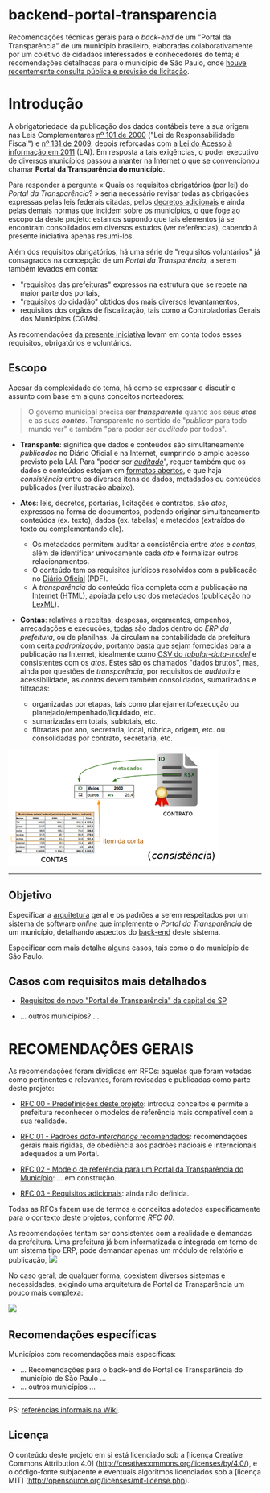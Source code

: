 # backend-portal-transparencia
Recomendações técnicas gerais para o *back-end* de um "Portal da Transparência" de um município brasileiro, elaboradas colaborativamente por um coletivo de cidadãos interessados e conhecedores do tema; e recomendações detalhadas para o município de São Paulo, onde [houve recentemente consulta pública e previsão de licitação](http://www.prefeitura.sp.gov.br/cidade/secretarias/controladoria_geral/noticias/?p=217291).

# Introdução

A obrigatoriedade da publicação dos dados contábeis teve a sua origem nas Leis Complementares [nº 101 de 2000](http://www.lexml.gov.br/urn/urn:lex:br:federal:lei.complementar:2000-05-04;101) ("Lei de Responsabilidade Fiscal")   e [nº 131 de 2009](http://www.lexml.gov.br/urn/urn:lex:br:federal:lei.complementar:2009-05-27;131), depois reforçadas com a [Lei do Acesso à informação em 2011](http://www.lexml.gov.br/urn/urn:lex:br:federal:lei:2011-11-18;12527) (LAI). Em resposta a tais exigências, o poder executivo de diversos municípios passou a manter na Internet o que se convencionou chamar **Portal da Transparência do município**.

Para responder à pergunta «&#160;Quais os requisitos obrigatórios (por lei) do *Portal da Transparência*?&#160;» seria necessário revisar todas as obrigações expressas pelas leis federais citadas, pelos [decretos adicionais](http://www.portaldatransparencia.gov.br/sobre/Legislacao.asp) e ainda pelas demais normas que incidem sobre os municípios, o que foge ao escopo da deste projeto: estamos supondo que tais elementos já se encontram consolidados em diversos estudos (ver referências), cabendo à presente iniciativa apenas resumi-los.

Além dos requisitos obrigatórios, há uma série de "requisitos voluntários" já consagrados na concepção de um *Portal da Transparência*, a serem também levados em conta:

* "requisitos das prefeituras" expressos na estrutura que se repete na maior parte dos portais,
* "[requisitos do cidadão](http://cafehacker.prefeitura.sp.gov.br/tag/portal-da-transparencia/)" obtidos dos mais diversos levantamentos,
* requisitos dos orgãos de fiscalização, tais como a Controladorias Gerais dos Municípios (CGMs).

As recomendações [da presente iniciativa](https://github.com/CPT-PC/backend-portal-transparencia) levam em conta todos esses requisitos, obrigatórios e voluntários.

## Escopo
Apesar da complexidade do tema, há como se expressar e discutir o assunto com base em alguns conceitos norteadores:

> O governo municipal precisa ser ***transparente*** quanto aos seus ***atos*** e as suas ***contas***. Transparente no sentido de "*publicar* para todo mundo ver" e também "para poder ser *auditado* por todos".

* **Transpante**: significa que dados e conteúdos são simultaneamente  *publicados* no Diário Oficial e na Internet, cumprindo o amplo acesso previsto pela LAI. Para "poder ser [*auditado*](https://www.wikidata.org/wiki/Q181487)", requer também que os dados e conteúdos estejam em [formatos abertos](http://5stardata.info/pt-BR/), e que haja *consistência* entre os diversos itens de dados, metadados ou conteúdos publicados (ver ilustração abaixo).

* **Atos**: leis, decretos, portarias, licitações e contratos, são *atos*, expressos na forma de documentos, podendo originar simultaneamento conteúdos (ex. texto), dados (ex. tabelas) e metaddos (extraídos do texto ou complementando ele).
   * Os metadados permitem auditar a consistência entre *atos* e *contas*, além de identificar univocamente cada *ato* e formalizar outros relacionamentos.
   * O conteúdo tem  os requisitos jurídicos resolvidos com a publicação no [Diário Oficial](https://www.wikidata.org/wiki/Q2065227) (PDF). 
   * A *transparência* do conteúdo fica completa com a publicação na Internet (HTML), apoiada pelo uso dos metadados  (publicação no [LexML](http://www.lexml.gov.br/)).
  
* **Contas**: relativas a receitas, despesas, orçamentos, empenhos, arrecadações e execuções, [todas](http://transparencia.prefeitura.sp.gov.br/contas/Documents/Receitas_detalhamento_municipal.pdf) são dados dentro do *ERP da prefeitura*, ou de planilhas. Já circulam na contabilidade da prefeitura com certa *padronização*, portanto basta que sejam fornecidas para a publicação na Internet, idealmente como [CSV do *tabular-data-model*](https://www.w3.org/TR/tabular-data-model/) e consistentes com os *atos*. Estes são os chamados "dados brutos", mas, ainda por questões de *transparência*, por requisitos de *auditoria* e acessibilidade, as *contas* devem também consolidados, sumarizados e filtradas:

  * organizadas por etapas, tais como planejamento/execução ou  planejado/empenhado/liquidado, etc.
  * sumarizadas em totais, subtotais, etc. 
  * filtradas por ano, secretaria,  local, rúbrica, origem, etc. ou consolidadas por contrato, secretaria, etc.

![](assets/ilustra-AtoConta-420px.png)

-----

## Objetivo
Especificar a [arquitetura](https://www.wikidata.org/wiki/Q846636) geral e os padrões a serem respeitados por um sistema de software *online* que implemente o *Portal da Transparência* de um município, detalhando aspectos do [back-end](https://www.wikidata.org/wiki/Q14773417) deste sistema.

Especificar com mais detalhe alguns casos, tais como o do município de São Paulo.

## Casos com requisitos mais detalhados

* [Requisitos do novo "Portal de Transparência" da capital de SP](docs/caseReqs-saoPaulo.md)

* ... outros municípios? ...


# RECOMENDAÇÕES GERAIS

As recomendações foram divididas em RFCs: aquelas que foram votadas como pertinentes e relevantes, foram revisadas e publicadas como parte deste projeto:

* [RFC 00 - Predefinições deste projeto](docs/rfc00.md): introduz conceitos e permite a prefeitura reconhecer o modelos de referência mais compatível com a sua realidade. 

* [RFC 01 - Padrões <i>data-interchange</i> recomendados](docs/rfc01.md): recomendações gerais mais rígidas, de obediência aos padrões nacioais e interncionais adequados a um Portal.

* [RFC 02 - Modelo de referência para um Portal da Transparência do Município](docs/rfc02.md): ... em construção. 

* [RFC 03 - Requisitos adicionais](#): ainda não definida.

Todas as RFCs fazem use de termos e conceitos adotados especificamente para o contexto deste projetos, conforme *RFC&#160;00*.

As recomendações tentam ser consistentes com a realidade e demandas da prefeitura. Uma prefeitura já bem informatizada e integrada em torno de um sistema tipo ERP, pode demandar apenas um módulo de relatório e publicação, 
![](assets/tipo1B-420px.png)

No caso geral, de qualquer forma, coexistem diversos sistemas e necessidades, exigindo uma arquitetura de Portal da Transparência um pouco mais complexa:

![](assets/tipo4-420px.png)

## Recomendações específicas

Municípios com recomendações mais específicas:

* ... Recomendações para o back-end do Portal de Transparência do município de São Paulo ...
* ... outros municípios ...


-----
PS: [referências informais na Wiki](https://github.com/CPT-PC/backend-portal-transparencia/wiki/REFER%C3%8ANCIAS-INFORMAIS).

## Licença

O conteúdo deste projeto em si está licenciado sob a [licença Creative Commons Attribution 4.0] (http://creativecommons.org/licenses/by/4.0/), e o código-fonte subjacente e eventuais algoritmos licenciados sob a [licença MIT] (http://opensource.org/licenses/mit-license.php).
